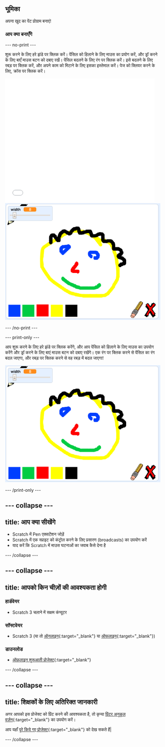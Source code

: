 ## भूमिका

अपना खुद का पेंट प्रोग्राम बनाएं!

### आप क्या बनाएँगे

\--- no-print \---

शुरू करने के लिए हरे झंडे पर क्लिक करें। पेंसिल को हिलाने के लिए माउस का प्रयोग करें, और ड्रॉ करने के लिए बाएँ माउस बटन को दबाए रखें। पेंसिल बदलने के लिए रंग पर क्लिक करें। इसे बदलने के लिए रबड़ पर क्लिक करें, और अपने काम को मिटाने के लिए इसका इस्तेमाल करें। पेज को क्लियर करने के लिए, क्रॉस पर क्लिक करें।

<div class="scratch-preview">
  <iframe allowtransparency="true" width="485" height="402" src="//scratch.mit.edu/projects/embed/267243161/?autostart=false" frameborder="0" scrolling="no"></iframe>
  <img src="images/showcase.png">
</div>

\--- /no-print \---

\--- print-only \---

आप शुरू करने के लिए हरे झंडे पर क्लिक करेंगे, और आप पेंसिल को हिलाने के लिए माउस का उपयोग करेंगे और ड्रॉ करने के लिए बाएं माउस बटन को दबाए रखेंगे। एक रंग पर क्लिक करने से पेंसिल का रंग बदल जाएगा, और रबड़ पर क्लिक करने से वह रबड़ में बदल जाएगा!

![शोकेस](images/showcase.png)

\--- /print-only \---

## \--- collapse \---

## title: आप क्या सीखेंगे

+ Scratch में Pen एक्सटेंशन जोड़ें
+ Scratch में एक स्प्राइट को कंट्रोल करने के लिए प्रसारण (broadcasts) का उपयोग करें
+ याद करें कि Scratch में माउस घटनाओं का जवाब कैसे देना है

\--- /collapse \---

## \--- collapse \---

## title: आपको किन चीज़ों की आवश्यकता होगी

### हार्डवेयर

+ Scratch 3 चलाने में सक्षम कंप्यूटर

### सॉफ्टवेयर

+ Scratch 3 (या तो [ऑनलाइन](https://rpf.io/scratchon){:target="_blank"} या [ऑफलाइन](https://rpf.io/scratchoff){:target="_blank"})

### डाउनलोड

+ [ऑफ़लाइन शुरूआती प्रोजेक्ट](https://rpf.io/p/en/paint-box-go){:target="_blank"}

\--- /collapse \---

## \--- collapse \---

## title: शिक्षकों के लिए अतिरिक्त जानकारी

अगर आपको इस प्रोजेक्ट को प्रिंट करने की आवश्यकता है, तो कृप्या [प्रिंटर अनुकूल वर्ज़न](https://projects.raspberrypi.org/en/projects/paint-box/print){:target="_blank"} का उपयोग करें।

आप यहाँ [पूरे किये गए प्रोजेक्ट](https://rpf.io/p/en/paint-box-get){:target="_blank"} को देख सकते हैं|

\--- /collapse \---